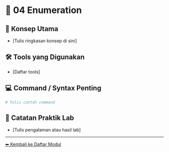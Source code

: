 # 📘 04 Enumeration

## 🎯 Konsep Utama
- [Tulis ringkasan konsep di sini]

## 🛠️ Tools yang Digunakan
- [Daftar tools]

## 💻 Command / Syntax Penting
```bash
# Tulis contoh command
```

## 🧪 Catatan Praktik Lab
- [Tulis pengalaman atau hasil lab]

---
[⬅ Kembali ke Daftar Modul](README.md)

